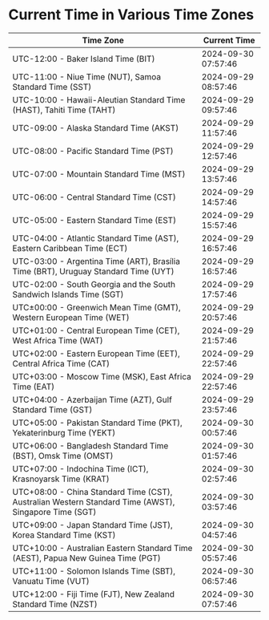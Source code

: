 # Current Time in Various Time Zones

| Time Zone | Current Time |
|-----------|--------------|
| UTC-12:00 - Baker Island Time (BIT) | 2024-09-30 07:57:46 |
| UTC-11:00 - Niue Time (NUT), Samoa Standard Time (SST) | 2024-09-29 08:57:46 |
| UTC-10:00 - Hawaii-Aleutian Standard Time (HAST), Tahiti Time (TAHT) | 2024-09-29 09:57:46 |
| UTC-09:00 - Alaska Standard Time (AKST) | 2024-09-29 11:57:46 |
| UTC-08:00 - Pacific Standard Time (PST) | 2024-09-29 12:57:46 |
| UTC-07:00 - Mountain Standard Time (MST) | 2024-09-29 13:57:46 |
| UTC-06:00 - Central Standard Time (CST) | 2024-09-29 14:57:46 |
| UTC-05:00 - Eastern Standard Time (EST) | 2024-09-29 15:57:46 |
| UTC-04:00 - Atlantic Standard Time (AST), Eastern Caribbean Time (ECT) | 2024-09-29 16:57:46 |
| UTC-03:00 - Argentina Time (ART), Brasília Time (BRT), Uruguay Standard Time (UYT) | 2024-09-29 16:57:46 |
| UTC-02:00 - South Georgia and the South Sandwich Islands Time (SGT) | 2024-09-29 17:57:46 |
| UTC±00:00 - Greenwich Mean Time (GMT), Western European Time (WET) | 2024-09-29 20:57:46 |
| UTC+01:00 - Central European Time (CET), West Africa Time (WAT) | 2024-09-29 21:57:46 |
| UTC+02:00 - Eastern European Time (EET), Central Africa Time (CAT) | 2024-09-29 22:57:46 |
| UTC+03:00 - Moscow Time (MSK), East Africa Time (EAT) | 2024-09-29 22:57:46 |
| UTC+04:00 - Azerbaijan Time (AZT), Gulf Standard Time (GST) | 2024-09-29 23:57:46 |
| UTC+05:00 - Pakistan Standard Time (PKT), Yekaterinburg Time (YEKT) | 2024-09-30 00:57:46 |
| UTC+06:00 - Bangladesh Standard Time (BST), Omsk Time (OMST) | 2024-09-30 01:57:46 |
| UTC+07:00 - Indochina Time (ICT), Krasnoyarsk Time (KRAT) | 2024-09-30 02:57:46 |
| UTC+08:00 - China Standard Time (CST), Australian Western Standard Time (AWST), Singapore Time (SGT) | 2024-09-30 03:57:46 |
| UTC+09:00 - Japan Standard Time (JST), Korea Standard Time (KST) | 2024-09-30 04:57:46 |
| UTC+10:00 - Australian Eastern Standard Time (AEST), Papua New Guinea Time (PGT) | 2024-09-30 05:57:46 |
| UTC+11:00 - Solomon Islands Time (SBT), Vanuatu Time (VUT) | 2024-09-30 06:57:46 |
| UTC+12:00 - Fiji Time (FJT), New Zealand Standard Time (NZST) | 2024-09-30 07:57:46 |
